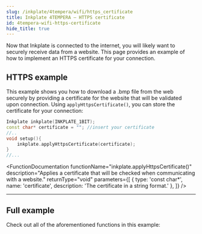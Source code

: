 ```yaml
---
slug: /inkplate/4tempera/wifi/https_certificate
title: Inkplate 4TEMPERA – HTTPS certificate
id: 4tempera-wifi-https-certificate
hide_title: true
---
```


<SectionTitle title="HTTPS Certificate" backgroundImage="/img/inkplate_2/hardware.png" />

Now that Inkplate is connected to the internet, you will likely want to securely receive data from a website. This page provides an example of how to implement an HTTPS certificate for your connection.

## HTTPS example
This example shows you how to download a .bmp file from the web securely by providing a certificate for the website that will be validated upon connection. Using `applyHttpsCertificate()`, you can store the certificate for your connection:

```cpp
Inkplate inkplate(INKPLATE_1BIT);
const char* certificate = ""; //insert your certificate
//..
void setup(){
    inkplate.applyHttpsCertificate(certificate);
}
//...
```

<FunctionDocumentation
  functionName="inkplate.applyHttpsCertificate()"
  description="Applies a certificate that will be checked when communicating with a website."
  returnType="void"
  parameters={[ 
    { type: 'const char*', name: 'certificate', description: 'The certificate in a string format.' },
  ]}
/>

---

## Full example
Check out all of the aforementioned functions in this example:

<QuickLink 
  title="Inkplate4TEMPERA_HTTPS_With_Certificate.ino" 
  description="This example will show you how you can download a .bmp file (picture) from the web securely by providing a certificate for the website that will be validated upon connection and display that image on the e-paper display."
  url="https://github.com/SolderedElectronics/Inkplate-Arduino-library/blob/master/examples/Inkplate4TEMPERA/Advanced/WEB_WiFi/Inkplate4TEMPERA_HTTPS_With_Certificate/Inkplate4TEMPERA_HTTPS_With_Certificate.ino" 
/>